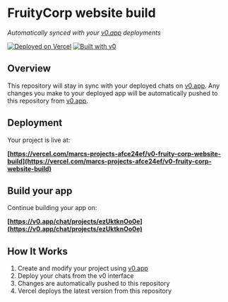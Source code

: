 # FruityCorp website build

*Automatically synced with your [v0.app](https://v0.app) deployments*

[![Deployed on Vercel](https://img.shields.io/badge/Deployed%20on-Vercel-black?style=for-the-badge&logo=vercel)](https://vercel.com/marcs-projects-afce24ef/v0-fruity-corp-website-build)
[![Built with v0](https://img.shields.io/badge/Built%20with-v0.app-black?style=for-the-badge)](https://v0.app/chat/projects/ezUktknOo0e)

## Overview

This repository will stay in sync with your deployed chats on [v0.app](https://v0.app).
Any changes you make to your deployed app will be automatically pushed to this repository from [v0.app](https://v0.app).

## Deployment

Your project is live at:

**[https://vercel.com/marcs-projects-afce24ef/v0-fruity-corp-website-build](https://vercel.com/marcs-projects-afce24ef/v0-fruity-corp-website-build)**

## Build your app

Continue building your app on:

**[https://v0.app/chat/projects/ezUktknOo0e](https://v0.app/chat/projects/ezUktknOo0e)**

## How It Works

1. Create and modify your project using [v0.app](https://v0.app)
2. Deploy your chats from the v0 interface
3. Changes are automatically pushed to this repository
4. Vercel deploys the latest version from this repository